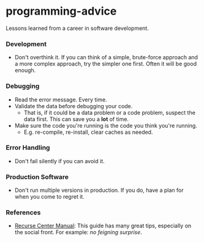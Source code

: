 # programming-advice
Lessons learned from a career in software development.

### Development
- Don't overthink it. If you can think of a simple, brute-force approach and a more complex approach, try the simpler one first. Often it will be good enough. 


### Debugging

- Read the error message. Every time.
- Validate the data before debugging your code.
  - That is, if it could be a data problem or a code problem, suspect the data first. This can save you a **lot** of time.
- Make sure the code you're running is the code you think you're running.
  - E.g. re-compile, re-install, clear caches as needed.
  
### Error Handling

- Don't fail silently if you can avoid it.

### Production Software

- Don't run multiple versions in production. If you do, have a plan for when you come to regret it. 

### References

- [Recurse Center Manual](https://www.recurse.com/manual): This guide has many great tips, especially on the social front. For example: *no feigning surprise*. 
